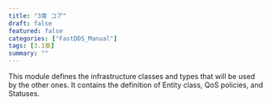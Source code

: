 ```yaml
---
title: "3章 コア"
draft: false
featured: false
categories: ["FastDDS_Manual"]
tags: [3.1章]
summary: ""
---
```

This module defines the infrastructure classes and types that will be used by the other ones. It contains the definition of Entity class, QoS policies, and Statuses.